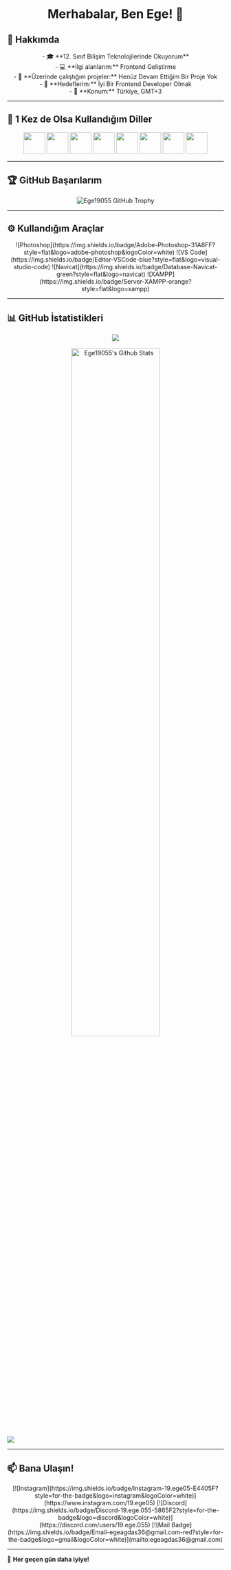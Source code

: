 <h1 align="center">Merhabalar, Ben Ege! 👋</h1>

## 📌 Hakkımda
<p align="center">
  - 🎓 **12. Sınıf Bilişim Teknolojilerinde Okuyorum**<br>
  - 💻 **İlgi alanlarım:** Frontend Geliştirme<br>
  - 🚀 **Üzerinde çalıştığım projeler:** Henüz Devam Ettiğim Bir Proje Yok<br>
  - 🎯 **Hedeflerim:** İyi Bir Frontend Developer Olmak<br>
  - 📍 **Konum:** Türkiye, GMT+3<br>
</p>

---

## 🚀 1 Kez de Olsa Kullandığım Diller
<p align="center">
  <img src="https://upload.wikimedia.org/wikipedia/commons/thumb/1/17/C_Sharp_Icon.png/640px-C_Sharp_Icon.png" width="50">
  <img src="https://upload.wikimedia.org/wikipedia/commons/thumb/c/c3/Python-logo-notext.svg/640px-Python-logo-notext.svg.png" width="50">
  <img src="https://upload.wikimedia.org/wikipedia/commons/thumb/2/27/PHP-logo.svg/640px-PHP-logo.svg.png" width="50">
  <img src="https://upload.wikimedia.org/wikipedia/commons/thumb/6/61/HTML5_logo_and_wordmark.svg/640px-HTML5_logo_and_wordmark.svg.png" width="50">
  <img src="https://upload.wikimedia.org/wikipedia/commons/thumb/d/d5/CSS3_logo_and_wordmark.svg/640px-CSS3_logo_and_wordmark.svg.png" width="50">
  <img src="https://upload.wikimedia.org/wikipedia/commons/thumb/9/99/Unofficial_JavaScript_logo_2.svg/640px-Unofficial_JavaScript_logo_2.svg.png" width="50">
  <img src="https://upload.wikimedia.org/wikipedia/commons/thumb/0/05/Go_Logo_Blue.svg/640px-Go_Logo_Blue.svg.png" width="50">
  <img src="https://upload.wikimedia.org/wikipedia/commons/thumb/1/18/ISO_C%2B%2B_Logo.svg/640px-ISO_C%2B%2B_Logo.svg.png" width="50">
</p>

---

## 🏆 GitHub Başarılarım  
<div align="center">
  <img src="https://github-profile-trophy.vercel.app/?username=ege19055&theme=onedark&row=2&column=4" alt="Ege19055 GitHub Trophy">
</div>

---

## ⚙️ Kullandığım Araçlar  
<p align="center">
  ![Photoshop](https://img.shields.io/badge/Adobe-Photoshop-31A8FF?style=flat&logo=adobe-photoshop&logoColor=white)
  ![VS Code](https://img.shields.io/badge/Editor-VSCode-blue?style=flat&logo=visual-studio-code)
  ![Navicat](https://img.shields.io/badge/Database-Navicat-green?style=flat&logo=navicat)
  ![XAMPP](https://img.shields.io/badge/Server-XAMPP-orange?style=flat&logo=xampp)
</p>

---

## 📊 GitHub İstatistikleri  
<div align="center">
  <img src="https://github-readme-stats.vercel.app/api/top-langs/?username=ege19055&layout=compact&bg_color=0d1117&border_color=0d1117&text-color:79ff97&langs_count=12"><br><br>
  <a href="https://github.com/Ege19055/github-readme-stats">
    <img width="64%" alt="Ege19055's Github Stats" src="https://github-readme-stats.vercel.app/api?username=ege19055&show_icons=true&count_private=true&theme=react&hide_border=true&bg_color=0D1117" />
  </a><br><br>
</div>

![](https://github-profile-summary-cards.vercel.app/api/cards/profile-details?username=ege19055&theme=github_dark)

---

## 📫 Bana Ulaşın!  
<p align="center">
  [![Instagram](https://img.shields.io/badge/Instagram-19.ege05-E4405F?style=for-the-badge&logo=instagram&logoColor=white)](https://www.instagram.com/19.ege05)  
  [![Discord](https://img.shields.io/badge/Discord-19.ege.055-5865F2?style=for-the-badge&logo=discord&logoColor=white)](https://discord.com/users/19.ege.055)  
  [![Mail Badge](https://img.shields.io/badge/Email-egeagdas36@gmail.com-red?style=for-the-badge&logo=gmail&logoColor=white)](mailto:egeagdas36@gmail.com)
</p>

---

🚀 **Her geçen gün daha iyiye!**
